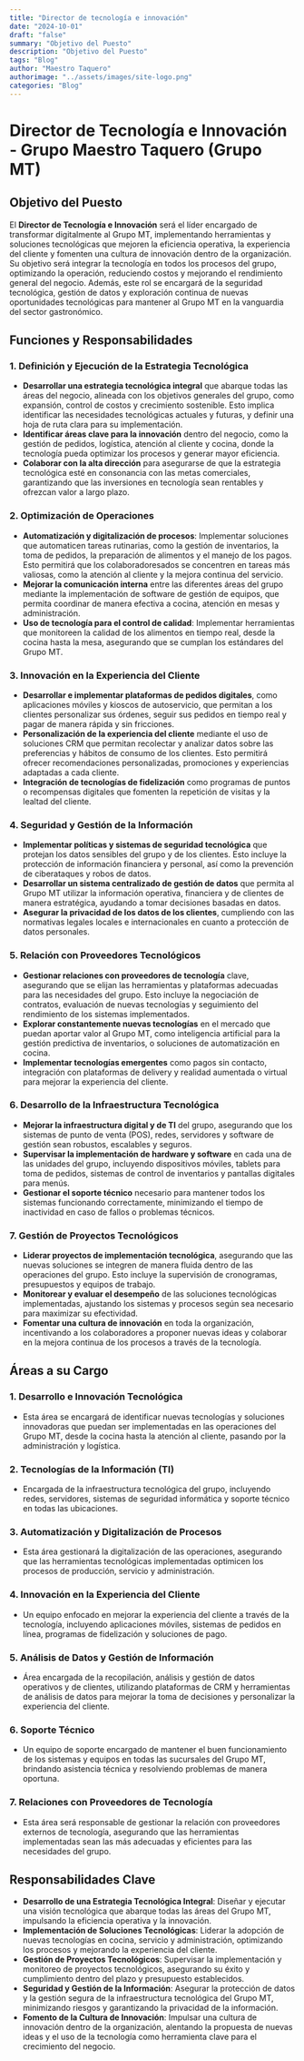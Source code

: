 ```yaml
---
title: "Director de tecnología e innovación"
date: "2024-10-01"
draft: "false"
summary: "Objetivo del Puesto"
description: "Objetivo del Puesto"
tags: "Blog"
author: "Maestro Taquero"
authorimage: "../assets/images/site-logo.png"
categories: "Blog"
---
```

# Director de Tecnología e Innovación - Grupo Maestro Taquero (Grupo MT)

## Objetivo del Puesto
El **Director de Tecnología e Innovación** será el líder encargado de transformar digitalmente al Grupo MT, implementando herramientas y soluciones tecnológicas que mejoren la eficiencia operativa, la experiencia del cliente y fomenten una cultura de innovación dentro de la organización. Su objetivo será integrar la tecnología en todos los procesos del grupo, optimizando la operación, reduciendo costos y mejorando el rendimiento general del negocio. Además, este rol se encargará de la seguridad tecnológica, gestión de datos y exploración continua de nuevas oportunidades tecnológicas para mantener al Grupo MT en la vanguardia del sector gastronómico.

## Funciones y Responsabilidades

### 1. **Definición y Ejecución de la Estrategia Tecnológica**
   - **Desarrollar una estrategia tecnológica integral** que abarque todas las áreas del negocio, alineada con los objetivos generales del grupo, como expansión, control de costos y crecimiento sostenible. Esto implica identificar las necesidades tecnológicas actuales y futuras, y definir una hoja de ruta clara para su implementación.
   - **Identificar áreas clave para la innovación** dentro del negocio, como la gestión de pedidos, logística, atención al cliente y cocina, donde la tecnología pueda optimizar los procesos y generar mayor eficiencia.
   - **Colaborar con la alta dirección** para asegurarse de que la estrategia tecnológica esté en consonancia con las metas comerciales, garantizando que las inversiones en tecnología sean rentables y ofrezcan valor a largo plazo.

### 2. **Optimización de Operaciones**
   - **Automatización y digitalización de procesos**: Implementar soluciones que automaticen tareas rutinarias, como la gestión de inventarios, la toma de pedidos, la preparación de alimentos y el manejo de los pagos. Esto permitirá que los colaboradoresados se concentren en tareas más valiosas, como la atención al cliente y la mejora continua del servicio.
   - **Mejorar la comunicación interna** entre las diferentes áreas del grupo mediante la implementación de software de gestión de equipos, que permita coordinar de manera efectiva a cocina, atención en mesas y administración.
   - **Uso de tecnología para el control de calidad**: Implementar herramientas que monitoreen la calidad de los alimentos en tiempo real, desde la cocina hasta la mesa, asegurando que se cumplan los estándares del Grupo MT.

### 3. **Innovación en la Experiencia del Cliente**
   - **Desarrollar e implementar plataformas de pedidos digitales**, como aplicaciones móviles y kioscos de autoservicio, que permitan a los clientes personalizar sus órdenes, seguir sus pedidos en tiempo real y pagar de manera rápida y sin fricciones.
   - **Personalización de la experiencia del cliente** mediante el uso de soluciones CRM que permitan recolectar y analizar datos sobre las preferencias y hábitos de consumo de los clientes. Esto permitirá ofrecer recomendaciones personalizadas, promociones y experiencias adaptadas a cada cliente.
   - **Integración de tecnologías de fidelización** como programas de puntos o recompensas digitales que fomenten la repetición de visitas y la lealtad del cliente.

### 4. **Seguridad y Gestión de la Información**
   - **Implementar políticas y sistemas de seguridad tecnológica** que protejan los datos sensibles del grupo y de los clientes. Esto incluye la protección de información financiera y personal, así como la prevención de ciberataques y robos de datos.
   - **Desarrollar un sistema centralizado de gestión de datos** que permita al Grupo MT utilizar la información operativa, financiera y de clientes de manera estratégica, ayudando a tomar decisiones basadas en datos.
   - **Asegurar la privacidad de los datos de los clientes**, cumpliendo con las normativas legales locales e internacionales en cuanto a protección de datos personales.

### 5. **Relación con Proveedores Tecnológicos**
   - **Gestionar relaciones con proveedores de tecnología** clave, asegurando que se elijan las herramientas y plataformas adecuadas para las necesidades del grupo. Esto incluye la negociación de contratos, evaluación de nuevas tecnologías y seguimiento del rendimiento de los sistemas implementados.
   - **Explorar constantemente nuevas tecnologías** en el mercado que puedan aportar valor al Grupo MT, como inteligencia artificial para la gestión predictiva de inventarios, o soluciones de automatización en cocina.
   - **Implementar tecnologías emergentes** como pagos sin contacto, integración con plataformas de delivery y realidad aumentada o virtual para mejorar la experiencia del cliente.

### 6. **Desarrollo de la Infraestructura Tecnológica**
   - **Mejorar la infraestructura digital y de TI** del grupo, asegurando que los sistemas de punto de venta (POS), redes, servidores y software de gestión sean robustos, escalables y seguros.
   - **Supervisar la implementación de hardware y software** en cada una de las unidades del grupo, incluyendo dispositivos móviles, tablets para toma de pedidos, sistemas de control de inventarios y pantallas digitales para menús.
   - **Gestionar el soporte técnico** necesario para mantener todos los sistemas funcionando correctamente, minimizando el tiempo de inactividad en caso de fallos o problemas técnicos.

### 7. **Gestión de Proyectos Tecnológicos**
   - **Liderar proyectos de implementación tecnológica**, asegurando que las nuevas soluciones se integren de manera fluida dentro de las operaciones del grupo. Esto incluye la supervisión de cronogramas, presupuestos y equipos de trabajo.
   - **Monitorear y evaluar el desempeño** de las soluciones tecnológicas implementadas, ajustando los sistemas y procesos según sea necesario para maximizar su efectividad.
   - **Fomentar una cultura de innovación** en toda la organización, incentivando a los colaboradores a proponer nuevas ideas y colaborar en la mejora continua de los procesos a través de la tecnología.

## Áreas a su Cargo

### 1. **Desarrollo e Innovación Tecnológica**
   - Esta área se encargará de identificar nuevas tecnologías y soluciones innovadoras que puedan ser implementadas en las operaciones del Grupo MT, desde la cocina hasta la atención al cliente, pasando por la administración y logística.

### 2. **Tecnologías de la Información (TI)**
   - Encargada de la infraestructura tecnológica del grupo, incluyendo redes, servidores, sistemas de seguridad informática y soporte técnico en todas las ubicaciones.

### 3. **Automatización y Digitalización de Procesos**
   - Esta área gestionará la digitalización de las operaciones, asegurando que las herramientas tecnológicas implementadas optimicen los procesos de producción, servicio y administración.

### 4. **Innovación en la Experiencia del Cliente**
   - Un equipo enfocado en mejorar la experiencia del cliente a través de la tecnología, incluyendo aplicaciones móviles, sistemas de pedidos en línea, programas de fidelización y soluciones de pago.

### 5. **Análisis de Datos y Gestión de Información**
   - Área encargada de la recopilación, análisis y gestión de datos operativos y de clientes, utilizando plataformas de CRM y herramientas de análisis de datos para mejorar la toma de decisiones y personalizar la experiencia del cliente.

### 6. **Soporte Técnico**
   - Un equipo de soporte encargado de mantener el buen funcionamiento de los sistemas y equipos en todas las sucursales del Grupo MT, brindando asistencia técnica y resolviendo problemas de manera oportuna.

### 7. **Relaciones con Proveedores de Tecnología**
   - Esta área será responsable de gestionar la relación con proveedores externos de tecnología, asegurando que las herramientas implementadas sean las más adecuadas y eficientes para las necesidades del grupo.

## Responsabilidades Clave

- **Desarrollo de una Estrategia Tecnológica Integral**: Diseñar y ejecutar una visión tecnológica que abarque todas las áreas del Grupo MT, impulsando la eficiencia operativa y la innovación.
- **Implementación de Soluciones Tecnológicas**: Liderar la adopción de nuevas tecnologías en cocina, servicio y administración, optimizando los procesos y mejorando la experiencia del cliente.
- **Gestión de Proyectos Tecnológicos**: Supervisar la implementación y monitoreo de proyectos tecnológicos, asegurando su éxito y cumplimiento dentro del plazo y presupuesto establecidos.
- **Seguridad y Gestión de la Información**: Asegurar la protección de datos y la gestión segura de la infraestructura tecnológica del Grupo MT, minimizando riesgos y garantizando la privacidad de la información.
- **Fomento de la Cultura de Innovación**: Impulsar una cultura de innovación dentro de la organización, alentando la propuesta de nuevas ideas y el uso de la tecnología como herramienta clave para el crecimiento del negocio.

